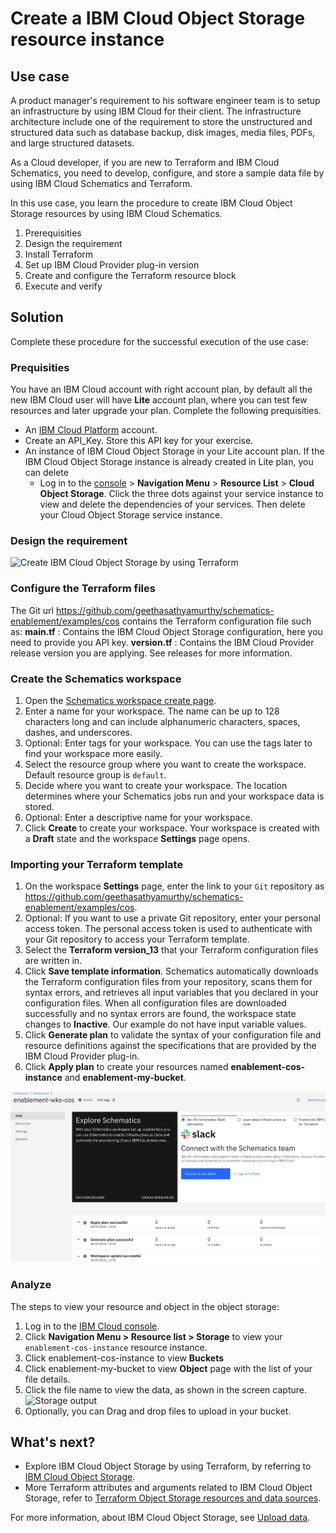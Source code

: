 # Create a IBM Cloud Object Storage resource instance

## Use case
A product manager's requirement to his software engineer team is to setup an infrastructure by using IBM Cloud for their client. The infrastructure architecture include one of the requirement to store the unstructured and structured data such as database backup, disk images, media files, PDFs, and large structured datasets.

As a Cloud developer, if you are new to Terraform and IBM Cloud Schematics, you need to develop, configure, and store a sample data file by using IBM Cloud Schematics and Terraform. 

In this use case, you learn the procedure to create IBM Cloud Object Storage resources by using IBM Cloud Schematics.

1. Prerequisities
2. Design the requirement
3. Install Terraform
4. Set up IBM Cloud Provider plug-in version
5. Create and configure the Terraform resource block
6. Execute and verify

## Solution

Complete these procedure for the successful execution of the use case:

### Prequisities

You have an IBM Cloud account with right account plan, by default all the new IBM Cloud user will have **Lite** account plan, where you can test few resources and later upgrade your plan. Complete the following prequisities.

- An [IBM Cloud Platform](https://cloud.ibm.com/) account.
- Create an API_Key. Store this API key for your exercise.
- An instance of IBM Cloud Object Storage in your Lite account plan. If the IBM Cloud Object Storage instance is already created in Lite plan, you can delete 
  -  Log in to the [console](https://cloud.ibm.com/) > **Navigation Menu** > **Resource List** > **Cloud Object Storage**. Click the three dots against your service instance to view and delete the dependencies of your services. Then delete your Cloud Object Storage service instance.

### Design the requirement 

![Create IBM Cloud Object Storage by using Terraform](/images/ex1_cos_usecase.png)

### Configure the Terraform files

The Git url https://github.com/geethasathyamurthy/schematics-enablement/examples/cos contains the Terraform configuration file such as:
**main.tf** : Contains the IBM Cloud Object Storage configuration, here you need to provide you API key.
**version.tf** : Contains the IBM Cloud Provider release version you are applying. See releases for more information.

### Create the Schematics workspace

1. Open the [Schematics workspace create page](https://cloud.ibm.com/schematics/workspaces/create). 
2. Enter a name for your workspace. The name can be up to 128 characters long and can include alphanumeric characters, spaces, dashes, and underscores.
3. Optional: Enter tags for your workspace. You can use the tags later to find your workspace more easily.
4. Select the resource group where you want to create the workspace. Default resource group is `default`.
5. Decide where you want to create your workspace. The location determines where your Schematics jobs run and your workspace data is stored. 
6. Optional: Enter a descriptive name for your workspace. 
7. Click **Create** to create your workspace. Your workspace is created with a **Draft** state and the workspace **Settings** page opens.


### Importing your Terraform template

1. On the workspace **Settings** page, enter the link to your `Git` repository as https://github.com/geethasathyamurthy/schematics-enablement/examples/cos.
2. Optional: If you want to use a private Git repository, enter your personal access token. The personal access token is used to authenticate with your Git repository to access your Terraform template.
3. Select the **Terraform version_13** that your Terraform configuration files are written in.
4. Click **Save template information**. Schematics automatically downloads the Terraform configuration files from your repository, scans them for syntax errors, and retrieves all input variables that you declared in your configuration files. When all configuration files are downloaded successfully and no syntax errors are found, the workspace state changes to **Inactive**. Our example do not have input variable values.
5. Click **Generate plan** to validate the syntax of your configuration file and resource definitions against the specifications that are provided by the IBM Cloud Provider plug-in.
6. Click **Apply plan** to create your resources named **enablement-cos-instance** and **enablement-my-bucket**. 

<img width="972" alt="Screenshot 2021-07-15 at 5 41 52 PM" src="images/cos_apply_output.png">


### Analyze

The steps to view your resource and object in the object storage:

1. Log in to the [IBM Cloud console](https://cloud.ibm.com).
2. Click **Navigation Menu > Resource list > Storage** to view your `enablement-cos-instance` resource instance.
3. Click enablement-cos-instance to view **Buckets**
4. Click enablement-my-bucket to view **Object** page with the list of your file details. 
5. Click the file name to view the data, as shown in the screen capture.
   ![Storage output](images/ex_cos_output.png)
6. Optionally, you can Drag and drop files to upload in your bucket.

## What's next?

- Explore IBM Cloud Object Storage by using Terraform, by referring to [IBM Cloud Object Storage](https://github.com/IBM-Cloud/terraform-provider-ibm/tree/master/examples/ibm-cos-bucket-object).
- More Terraform attributes and arguments related to IBM Cloud Object Storage, refer to [Terraform Object Storage resources and data sources](https://registry.terraform.io/providers/IBM-Cloud/ibm/latest/docs/resources/cos_bucket).


For more information, about IBM Cloud Object Storage, see [Upload data](https://cloud.ibm.com/docs/cloud-object-storage?topic=cloud-object-storage-upload).
